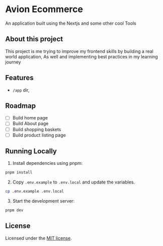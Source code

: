 # Avion Ecommerce

An application built using the Nextjs and some other cool Tools

## About this project

This project is me trying to improve my frontend skills by building a real world application, As well and implementing best practices in my learning journey

## Features

- `/app` dir,

## Roadmap

- [ ] Build home page
- [ ] Build About page
- [ ] Build shopping baskets
- [ ] Build product listing page

## Running Locally

1. Install dependencies using pnpm:

```sh
pnpm install
```

2. Copy `.env.example` to `.env.local` and update the variables.

```sh
cp .env.example .env.local
```

3. Start the development server:

```sh
pnpm dev
```

## License

Licensed under the [MIT license](https://github.com/...).
